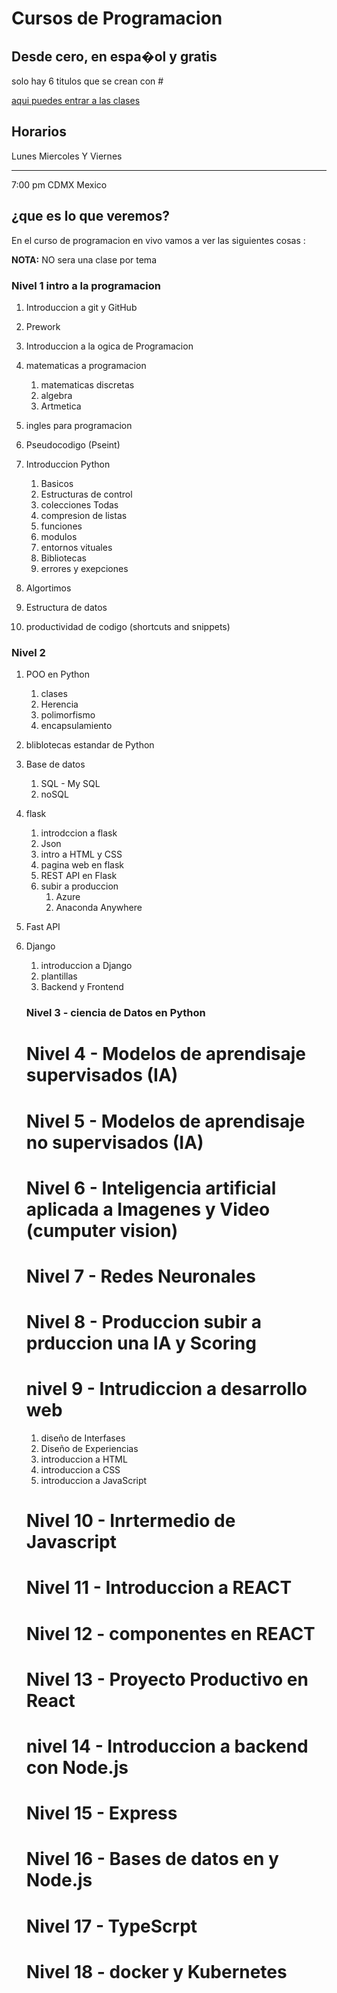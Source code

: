 # Cursos de Programacion 
## Desde cero, en espa�ol y gratis 
solo hay 6 titulos  que se crean con #

[aqui puedes entrar a las clases](https://m.twitch.tv/brujeriatech/home)

##  Horarios
 Lunes Miercoles Y Viernes  
 
 *************************************************
 7:00 pm  CDMX  Mexico

## ¿que es lo que veremos?

En el curso de programacion en vivo  vamos a ver las siguientes cosas :

**NOTA:** NO sera una clase por tema 

### Nivel  1 intro a la programacion 
1. Introduccion a git y GitHub
2. Prework
3. Introduccion a la ogica de Programacion  
4. matematicas a programacion 
   1. matematicas discretas
   2. algebra
   3. Artmetica 
5. ingles para programacion 
6. Pseudocodigo (Pseint)
7. Introduccion Python 

   1. Basicos
   2. Estructuras de control
   3. colecciones Todas 
   4. compresion de listas
   5. funciones
   6. modulos
   7. entornos vituales 
   8. Bibliotecas
   9. errores y exepciones
8. Algortimos 
9. Estructura  de datos
10. productividad  de codigo (shortcuts and snippets)
### Nivel 2

1. POO en Python
   1. clases 
   2. Herencia
   3. polimorfismo
   4. encapsulamiento 
2. bliblotecas estandar de Python

3. Base de datos 
   1. SQL  -  My SQL
   2. noSQL
4. flask
   1. introdccion  a flask 
   2. Json
   3. intro a HTML y CSS
   4. pagina web en flask
   5. REST API en Flask
   6. subir a produccion 
      1. Azure 
      2. Anaconda Anywhere
5. Fast API
6. Django
   1. introduccion  a Django
   2. plantillas
   3. Backend y Frontend



   ### Nivel 3 - ciencia de  Datos en Python

   # Nivel 4 -  Modelos de aprendisaje  supervisados (IA)
   # Nivel 5 -  Modelos de aprendisaje no  supervisados (IA)
   # Nivel 6 -  Inteligencia artificial aplicada a Imagenes y Video  (cumputer vision)
   # Nivel 7 - Redes Neuronales 
   # Nivel 8 - Produccion subir a prduccion una IA y Scoring 
   # nivel 9 - Intrudiccion a desarrollo web 
    1. diseño de Interfases  
    2. Diseño de Experiencias 
    3. introduccion a HTML
    4. introduccion a CSS
    5. introduccion a JavaScript

   # Nivel 10 - Inrtermedio de Javascript  
   # Nivel 11 - Introduccion a  REACT
   # Nivel 12 - componentes en REACT
   # Nivel 13 - Proyecto Productivo en React
   # nivel 14 - Introduccion  a  backend con Node.js
   # Nivel 15 - Express
   # Nivel 16 - Bases de datos en  y Node.js
   # Nivel 17 - TypeScrpt
   # Nivel 18 - docker y Kubernetes




